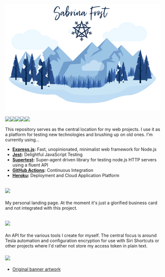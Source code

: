![](common/images/banner.png)

[<img src="https://img.shields.io/github/workflow/status/sabrinafrost/web/Build?labelColor=234A81&label=Build&color=709DCC&logo=github&style=for-the-badge" height="30">](https://github.com/sabrinafrost/web/actions?query=workflow%3ABuild)[<img src="https://img.shields.io/github/workflow/status/sabrinafrost/web/Test?labelColor=234A81&label=Test&color=709DCC&logo=github&style=for-the-badge" height="30">](https://github.com/sabrinafrost/web/actions?query=workflow%3ATest)[<img src="https://img.shields.io/github/workflow/status/sabrinafrost/web/Audit?labelColor=234A81&label=Audit&color=709DCC&logo=github&style=for-the-badge" height="30">](https://github.com/sabrinafrost/web/actions?query=workflow%3AAudit)[<img src="https://img.shields.io/codacy/grade/296464a28da94124944d1bcc34135901?label=Quality&labelColor=234A81&color=709DCC&logo=codacy&style=for-the-badge" height="30">](https://www.codacy.com/manual/sabrinafrost/web?utm_source=github.com&utm_medium=referral&utm_content=sabrinafrost/web&utm_campaign=Badge_Grade)[<img src="https://img.shields.io/codecov/c/github/sabrinafrost/web?label=Coverage&labelColor=234A81&color=709DCC&logo=codecov&logoColor=fff&style=for-the-badge" height="30">](https://codecov.io/gh/sabrinafrost/web)

This repository serves as the central location for my web projects. I use it as a platform for testing new technologies and brushing up on old ones. I'm currently using...

-   **[Express.js](https://expressjs.com):** Fast, unopinionated, minimalist web framework for Node.js
-   **[Jest](https://jestjs.io):** Delightful JavaScript Testing
-   **[Supertest](https://github.com/visionmedia/supertest):** Super-agent driven library for testing node.js HTTP servers using a fluent API
-   **[GitHub Actions](https://github.com/actions):** Continuous Integration
-   **[Heroku](https://www.heroku.com):** Deployment and Cloud Application Platform

## [<img src="https://img.shields.io/website?labelColor=234A81&color=709DCC&down_message=offline&label=sabrinafrost.com&style=for-the-badge&up_message=online&url=https%3A%2F%2Ffrost.tools" height="30">](https://sabrinafrost.com)

My personal landing page. At the moment it's just a glorified business card and not integrated with this project.

## [<img src="https://img.shields.io/website?labelColor=234A81&color=709DCC&down_message=offline&label=frost.tools&style=for-the-badge&up_message=online&url=https%3A%2F%2Ffrost.tools" height="30">](https://frost.tools)

An API for the various tools I create for myself. The central focus is around Tesla automation and configuration encryption for use with Siri Shortcuts or other projects where I'd rather not store my access token in plain text.

### <img src="https://img.shields.io/static/v1?labelColor=234A81&color=fff&message=%20&label=Attributions&style=for-the-badge" height="30">

-   [Original banner artwork](https://www.vecteezy.com/vector-art/183044-flat-design-vector-winter-landscape)
